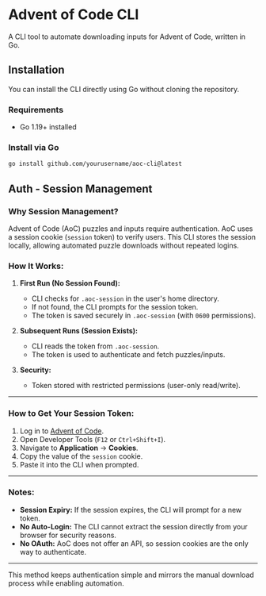 # Advent of Code CLI

A CLI tool to automate downloading inputs for Advent of Code, written in Go.

## Installation

You can install the CLI directly using Go without cloning the repository.

### Requirements
- Go 1.19+ installed

### Install via Go
```bash
go install github.com/yourusername/aoc-cli@latest
```

## Auth - Session Management

### Why Session Management?
Advent of Code (AoC) puzzles and inputs require authentication. AoC uses a session cookie (`session` token) to verify users. This CLI stores the session locally, allowing automated puzzle downloads without repeated logins.

### How It Works:
1. **First Run (No Session Found):**
    - CLI checks for `.aoc-session` in the user's home directory.
    - If not found, the CLI prompts for the session token.
    - The token is saved securely in `.aoc-session` (with `0600` permissions).

2. **Subsequent Runs (Session Exists):**
    - CLI reads the token from `.aoc-session`.
    - The token is used to authenticate and fetch puzzles/inputs.

3. **Security:**
    - Token stored with restricted permissions (user-only read/write).

---

### How to Get Your Session Token:
1. Log in to [Advent of Code](https://adventofcode.com).
2. Open Developer Tools (`F12` or `Ctrl+Shift+I`).
3. Navigate to **Application** -> **Cookies**.
4. Copy the value of the `session` cookie.
5. Paste it into the CLI when prompted.

---

### Notes:
- **Session Expiry:** If the session expires, the CLI will prompt for a new token.
- **No Auto-Login:** The CLI cannot extract the session directly from your browser for security reasons.
- **No OAuth:** AoC does not offer an API, so session cookies are the only way to authenticate.

---

This method keeps authentication simple and mirrors the manual download process while enabling automation.

